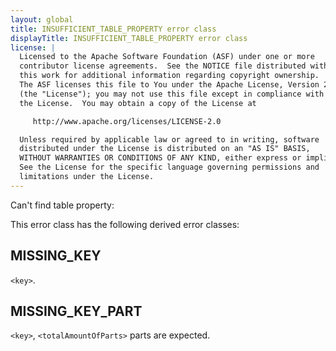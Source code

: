 ```yaml
---
layout: global
title: INSUFFICIENT_TABLE_PROPERTY error class
displayTitle: INSUFFICIENT_TABLE_PROPERTY error class
license: |
  Licensed to the Apache Software Foundation (ASF) under one or more
  contributor license agreements.  See the NOTICE file distributed with
  this work for additional information regarding copyright ownership.
  The ASF licenses this file to You under the Apache License, Version 2.0
  (the "License"); you may not use this file except in compliance with
  the License.  You may obtain a copy of the License at

     http://www.apache.org/licenses/LICENSE-2.0

  Unless required by applicable law or agreed to in writing, software
  distributed under the License is distributed on an "AS IS" BASIS,
  WITHOUT WARRANTIES OR CONDITIONS OF ANY KIND, either express or implied.
  See the License for the specific language governing permissions and
  limitations under the License.
---
```


Can't find table property:

This error class has the following derived error classes:

## MISSING_KEY

`<key>`.

## MISSING_KEY_PART

`<key>`, `<totalAmountOfParts>` parts are expected.
